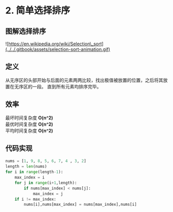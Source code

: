 # 2. 简单选择排序

## 图解选择排序

![https://en.wikipedia.org/wiki/Selection\_sort](../../.gitbook/assets/selection-sort-animation.gif)

## 定义

从无序区的头部开始与后面的元素两两比较，找出极值被放置的位置，之后将其放置在无序区的一段。 直到所有元素均排序完毕。

## 效率

最坏时间复杂度 **O\(n^2\)**  
最优时间复杂度 **O\(n^2\)**  
平均时间复杂度 **O\(n^2\)**

## 代码实现

```python
nums = [1, 9, 8, 5, 6, 7, 4 , 3, 2]
length = len(nums)
for i in range(length-1):
    max_index = i
    for j in range(i+1,length):
        if nums[max_index] < nums[j]:
            max_index = j
    if i != max_index:
        nums[i],nums[max_index] = nums[max_index],nums[i]
```

